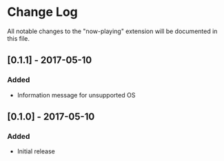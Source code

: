 # Change Log
All notable changes to the "now-playing" extension will be documented in this file.

## [0.1.1] - 2017-05-10
### Added
- Information message for unsupported OS


## [0.1.0] - 2017-05-10
### Added
- Initial release
